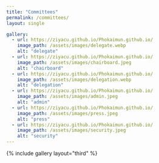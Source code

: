 ```yaml
---
title: "Committees"
permalink: /committees/
layout: single

gallery:
  - url: https://ziyacu.github.io/Phokaimun.github.io/
    image_path: /assets/images/delegate.webp
    alt: "delegate"
  - url: https://ziyacu.github.io/Phokaimun.github.io/
    image_path: /assets/images/chairboard.jpeg
    alt: "chairboard"
  - url: https://ziyacu.github.io/Phokaimun.github.io/
    image_path: /assets/images/delegation.webp
    alt: "delegation"
  - url: https://ziyacu.github.io/Phokaimun.github.io/
    image_path: /assets/images/admin.jpeg
    alt: "admin"
  - url: https://ziyacu.github.io/Phokaimun.github.io/
    image_path: /assets/images/press.jpeg
    alt: "press"
  - url: https://ziyacu.github.io/Phokaimun.github.io/
    image_path: /assets/images/security.jpeg
    alt: "security"
---
```


{% include gallery layout="third" %}
